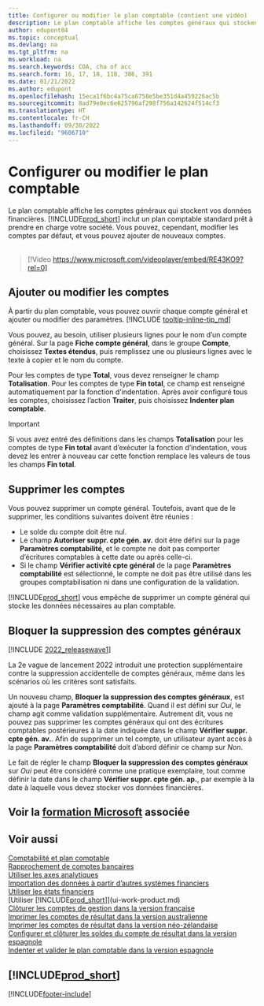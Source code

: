 ```yaml
---
title: Configurer ou modifier le plan comptable (contient une vidéo)
description: Le plan comptable affiche les comptes généraux qui stockent vos données financières. Vous pouvez modifier les comptes par défaut dans le plan comptable, et vous pouvez ajouter de nouveaux comptes.
author: edupont04
ms.topic: conceptual
ms.devlang: na
ms.tgt_pltfrm: na
ms.workload: na
ms.search.keywords: COA, cha of acc
ms.search.form: 16, 17, 18, 118, 386, 391
ms.date: 01/21/2022
ms.author: edupont
ms.openlocfilehash: 15eca1f6bc4a75ca6758e5be351d4a459226ac5b
ms.sourcegitcommit: 8ad79e0ec6e625796af298f756a142624f514cf3
ms.translationtype: HT
ms.contentlocale: fr-CH
ms.lasthandoff: 09/30/2022
ms.locfileid: "9606710"
---
```

# <a name="set-up-or-change-the-chart-of-accounts"></a>Configurer ou modifier le plan comptable

Le plan comptable affiche les comptes généraux qui stockent vos données financières. [!INCLUDE[prod_short](includes/prod_short.md)] inclut un plan comptable standard prêt à prendre en charge votre société. Vous pouvez, cependant, modifier les comptes par défaut, et vous pouvez ajouter de nouveaux comptes.
<br><br>  

> [!Video https://www.microsoft.com/videoplayer/embed/RE43KO9?rel=0]

## <a name="add-or-change-accounts"></a>Ajouter ou modifier les comptes

À partir du plan comptable, vous pouvez ouvrir chaque compte général et ajouter ou modifier des paramètres. [!INCLUDE [tooltip-inline-tip_md](includes/tooltip-inline-tip_md.md)] 

Vous pouvez, au besoin, utiliser plusieurs lignes pour le nom d’un compte général. Sur la page **Fiche compte général**, dans le groupe **Compte**, choisissez **Textes étendus**, puis remplissez une ou plusieurs lignes avec le texte à copier et le nom du compte.  

Pour les comptes de type **Total**, vous devez renseigner le champ **Totalisation**. Pour les comptes de type **Fin total**, ce champ est renseigné automatiquement par la fonction d’indentation. Après avoir configuré tous les comptes, choisissez l’action **Traiter**, puis choisissez **Indenter plan comptable**.  

> [!IMPORTANT]
> Si vous avez entré des définitions dans les champs **Totalisation** pour les comptes de type **Fin total** avant d’exécuter la fonction d’indentation, vous devez les entrer à nouveau car cette fonction remplace les valeurs de tous les champs **Fin total**.

## <a name="delete-accounts"></a>Supprimer les comptes

Vous pouvez supprimer un compte général. Toutefois, avant que de le supprimer, les conditions suivantes doivent être réunies :  

* Le solde du compte doit être nul.  
* Le champ **Autoriser suppr. cpte gén. av.** doit être défini sur la page **Paramètres comptabilité**, et le compte ne doit pas comporter d’écritures comptables à cette date ou après celle-ci.  
* Si le champ **Vérifier activité cpte général** de la page **Paramètres comptabilité** est sélectionné, le compte ne doit pas être utilisé dans les groupes comptabilisation ni dans une configuration de la validation.  

[!INCLUDE[prod_short](includes/prod_short.md)] vous empêche de supprimer un compte général qui stocke les données nécessaires au plan comptable.  

## <a name="block-deletion-of-gl-accounts"></a>Bloquer la suppression des comptes généraux

[!INCLUDE [2022_releasewave1](includes/2022_releasewave1.md)]

La 2e vague de lancement 2022 introduit une protection supplémentaire contre la suppression accidentelle de comptes généraux, même dans les scénarios où les critères sont satisfaits.  

Un nouveau champ, **Bloquer la suppression des comptes généraux**, est ajouté à la page **Paramètres comptabilité**. Quand il est défini sur *Oui*, le champ agit comme validation supplémentaire. Autrement dit, vous ne pouvez pas supprimer les comptes généraux qui ont des écritures comptables postérieures à la date indiquée dans le champ **Vérifier suppr. cpte gén. av.**. Afin de supprimer un tel compte, un utilisateur ayant accès à la page **Paramètres comptabilité** doit d’abord définir ce champ sur *Non*.  

Le fait de régler le champ **Bloquer la suppression des comptes généraux** sur *Oui* peut être considéré comme une pratique exemplaire, tout comme définir la date dans le champ **Vérifier suppr. cpte gén. ap.**, par exemple à la date à laquelle vous devez stocker vos données financières.  

## <a name="see-related-microsoft-training"></a>Voir la [formation Microsoft](/training/modules/chart-accounts-dynamics-365-business-central/index) associée

## <a name="see-also"></a>Voir aussi

[Comptabilité et plan comptable](finance-general-ledger.md)  
[Rapprochement de comptes bancaires](bank-manage-bank-accounts.md)  
[Utiliser les axes analytiques](finance-dimensions.md)  
[Importation des données à partir d’autres systèmes financiers](across-import-data-configuration-packages.md)  
[Utiliser les états financiers](bi-how-work-account-schedule.md)  
[Utiliser [!INCLUDE[prod_short](includes/prod_short.md)]](ui-work-product.md)  
[Clôturer les comptes de gestion dans la version française](LocalFunctionality/France/how-to-close-income-statement-accounts.md)  
[Imprimer les comptes de résultat dans la version australienne](LocalFunctionality/Australia/how-to-print-income-statements.md)  
[Imprimer les comptes de résultat dans la version néo-zélandaise](LocalFunctionality/NewZealand/how-to-print-income-statements.md)  
[Configurer et clôturer les soldes du compte de résultat dans la version espagnole](LocalFunctionality/Spain/how-to-set-up-and-close-income-statement-balances.md)  
[Indenter et valider le plan comptable dans la version espagnole](LocalFunctionality/Spain/how-to-indent-and-validate-chart-of-accounts.md)  

## [!INCLUDE[prod_short](includes/free_trial_md.md)]

[!INCLUDE[footer-include](includes/footer-banner.md)]
